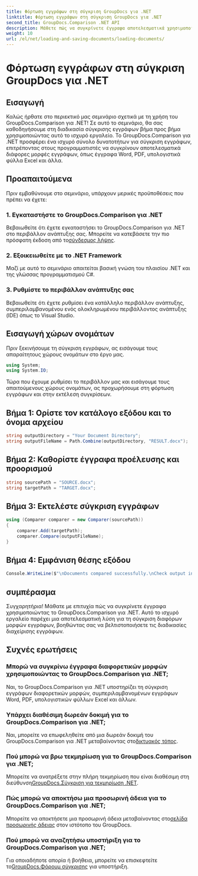 ```yaml
---
title: Φόρτωση εγγράφων στη σύγκριση GroupDocs για .NET
linktitle: Φόρτωση εγγράφων στη σύγκριση GroupDocs για .NET
second_title: GroupDocs.Comparison .NET API
description: Μάθετε πώς να συγκρίνετε έγγραφα αποτελεσματικά χρησιμοποιώντας το GroupDocs.Comparison για .NET. Βελτιώστε τις διαδικασίες διαχείρισης εγγράφων σας.
weight: 10
url: /el/net/loading-and-saving-documents/loading-documents/
---
```


# Φόρτωση εγγράφων στη σύγκριση GroupDocs για .NET

## Εισαγωγή
Καλώς ήρθατε στο περιεκτικό μας σεμινάριο σχετικά με τη χρήση του GroupDocs.Comparison για .NET! Σε αυτό το σεμινάριο, θα σας καθοδηγήσουμε στη διαδικασία σύγκρισης εγγράφων βήμα προς βήμα χρησιμοποιώντας αυτό το ισχυρό εργαλείο. Το GroupDocs.Comparison για .NET προσφέρει ένα ισχυρό σύνολο δυνατοτήτων για σύγκριση εγγράφων, επιτρέποντας στους προγραμματιστές να συγκρίνουν αποτελεσματικά διάφορες μορφές εγγράφων, όπως έγγραφα Word, PDF, υπολογιστικά φύλλα Excel και άλλα.
## Προαπαιτούμενα
Πριν εμβαθύνουμε στο σεμινάριο, υπάρχουν μερικές προϋποθέσεις που πρέπει να έχετε:
### 1. Εγκαταστήστε το GroupDocs.Comparison για .NET
 Βεβαιωθείτε ότι έχετε εγκαταστήσει το GroupDocs.Comparison για .NET στο περιβάλλον ανάπτυξης σας. Μπορείτε να κατεβάσετε την πιο πρόσφατη έκδοση από το[σύνδεσμος λήψης](https://releases.groupdocs.com/comparison/net/).
### 2. Εξοικειωθείτε με το .NET Framework
Μαζί με αυτό το σεμινάριο απαιτείται βασική γνώση του πλαισίου .NET και της γλώσσας προγραμματισμού C#.
### 3. Ρυθμίστε το περιβάλλον ανάπτυξης σας
Βεβαιωθείτε ότι έχετε ρυθμίσει ένα κατάλληλο περιβάλλον ανάπτυξης, συμπεριλαμβανομένου ενός ολοκληρωμένου περιβάλλοντος ανάπτυξης (IDE) όπως το Visual Studio.

## Εισαγωγή χώρων ονομάτων
Πριν ξεκινήσουμε τη σύγκριση εγγράφων, ας εισάγουμε τους απαραίτητους χώρους ονομάτων στο έργο μας.

```csharp
using System;
using System.IO;
```

Τώρα που έχουμε ρυθμίσει το περιβάλλον μας και εισάγουμε τους απαιτούμενους χώρους ονομάτων, ας προχωρήσουμε στη φόρτωση εγγράφων και στην εκτέλεση συγκρίσεων.
## Βήμα 1: Ορίστε τον κατάλογο εξόδου και το όνομα αρχείου
```csharp
string outputDirectory = "Your Document Directory";
string outputFileName = Path.Combine(outputDirectory, "RESULT.docx");
```
## Βήμα 2: Καθορίστε έγγραφα προέλευσης και προορισμού
```csharp
string sourcePath = "SOURCE.docx";
string targetPath = "TARGET.docx";
```
## Βήμα 3: Εκτελέστε σύγκριση εγγράφων
```csharp
using (Comparer comparer = new Comparer(sourcePath))
{
    comparer.Add(targetPath);
    comparer.Compare(outputFileName);
}
```
## Βήμα 4: Εμφάνιση θέσης εξόδου
```csharp
Console.WriteLine($"\nDocuments compared successfully.\nCheck output in {outputDirectory}.");
```

## συμπέρασμα
Συγχαρητήρια! Μάθατε με επιτυχία πώς να συγκρίνετε έγγραφα χρησιμοποιώντας το GroupDocs.Comparison για .NET. Αυτό το ισχυρό εργαλείο παρέχει μια αποτελεσματική λύση για τη σύγκριση διαφόρων μορφών εγγράφων, βοηθώντας σας να βελτιστοποιήσετε τις διαδικασίες διαχείρισης εγγράφων.
## Συχνές ερωτήσεις
### Μπορώ να συγκρίνω έγγραφα διαφορετικών μορφών χρησιμοποιώντας το GroupDocs.Comparison για .NET;
Ναι, το GroupDocs.Comparison για .NET υποστηρίζει τη σύγκριση εγγράφων διαφορετικών μορφών, συμπεριλαμβανομένων εγγράφων Word, PDF, υπολογιστικών φύλλων Excel και άλλων.
### Υπάρχει διαθέσιμη δωρεάν δοκιμή για το GroupDocs.Comparison για .NET;
 Ναι, μπορείτε να επωφεληθείτε από μια δωρεάν δοκιμή του GroupDocs.Comparison για .NET μεταβαίνοντας στο[δικτυακός τόπος](https://releases.groupdocs.com/).
### Πού μπορώ να βρω τεκμηρίωση για το GroupDocs.Comparison για .NET;
 Μπορείτε να ανατρέξετε στην πλήρη τεκμηρίωση που είναι διαθέσιμη στη διεύθυνση[GroupDocs.Σύγκριση για τεκμηρίωση .NET](https://tutorials.groupdocs.com/comparison/net/).
### Πώς μπορώ να αποκτήσω μια προσωρινή άδεια για το GroupDocs.Comparison για .NET;
 Μπορείτε να αποκτήσετε μια προσωρινή άδεια μεταβαίνοντας στο[σελίδα προσωρινής άδειας](https://purchase.groupdocs.com/temporary-license/) στον ιστότοπο του GroupDocs.
### Πού μπορώ να αναζητήσω υποστήριξη για το GroupDocs.Comparison για .NET;
 Για οποιαδήποτε απορία ή βοήθεια, μπορείτε να επισκεφτείτε το[GroupDocs.Φόρουμ σύγκρισης](https://forum.groupdocs.com/c/comparison/12) για υποστήριξη.